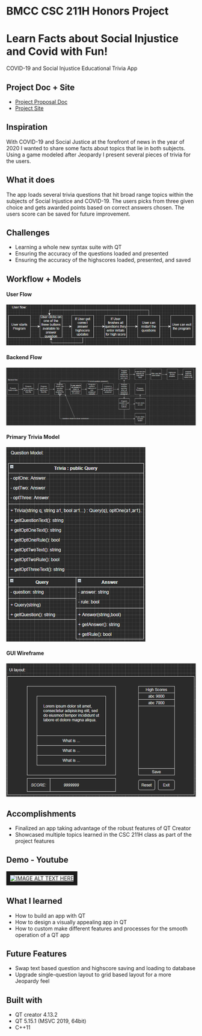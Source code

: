 # BMCC CSC 211H Honors Project

# Learn Facts about Social Injustice and Covid with Fun!

COVID-19 and Social Injustice Educational Trivia App

## Project Doc + Site
* [Project Proposal Doc](https://docs.google.com/document/d/1DmNxVG2GoPte06e9x_uHS9-GXJFBc8V5DPZdFfvBjxI/edit?usp=sharing "Project Proposal Doc")
* [Project Site](https://sites.google.com/view/honors-project-qttriviagame "Project Site")

## Inspiration
With COVID-19 and Social Justice at the forefront of news in the year of 2020 I wanted to share some facts about topics that lie in both subjects. Using a game modeled after Jeopardy I present several pieces of trivia for the users.
## What it does
The app loads several trivia questions that hit broad range topics within the subjects of Social Injustice and COVID-19. The users picks from three given choice and gets awarded points based on correct answers chosen. The users score can be saved for future improvement.

## Challenges
* Learning a whole new syntax suite with QT
* Ensuring the accuracy of the questions loaded and presented
* Ensuring the accuracy of the highscores loaded, presented, and saved

## Workflow + Models
#### User Flow
![User Flow](https://github.com/Nelson-E-S/CSC211H-HP/blob/main/media/images/userflow.png "User Flow")
#### Backend Flow
![Backend Flow](https://github.com/Nelson-E-S/CSC211H-HP/blob/main/media/images/backendflow.png "Backend Flow")
#### Primary Trivia Model
![Primary Trivia Model](https://github.com/Nelson-E-S/CSC211H-HP/blob/main/media/images/triviamodel.png "Primary Trivia Model")
#### GUI Wireframe
![GUI Wireframe](https://github.com/Nelson-E-S/CSC211H-HP/blob/main/media/images/gui_wireframe.png "GUI Wireframe")

## Accomplishments
* Finalized an app taking advantage of the robust features of QT Creator
* Showcased multiple topics learned in the CSC 211H class as part of the project features

## Demo - Youtube
<a href="http://www.youtube.com/watch?feature=player_embedded&v=kwIMQcCmfGQ" target="_blank"><img src="http://img.youtube.com/vi/kwIMQcCmfGQ/0.jpg" 
alt="IMAGE ALT TEXT HERE" width="240" height="180" border="10" /></a>

## What I learned
* How to build an app with QT
* How to design a visually appealing app in QT
* How to custom make different features and processes for the smooth operation of a QT app

## Future Features
* Swap text based question and highscore saving and loading to database
* Upgrade single-question layout to grid based layout for a more Jeopardy feel

## Built with
* QT creator 4.13.2
* QT 5.15.1 (MSVC 2019, 64bit)
* C++11
